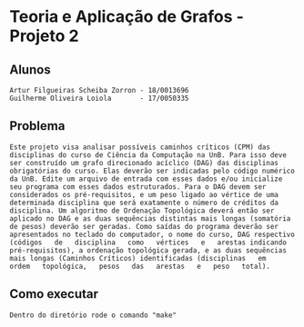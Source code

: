 # Teoria e Aplicação de Grafos - Projeto 2

## Alunos

    Artur Filgueiras Scheiba Zorron - 18/0013696
    Guilherme Oliveira Loiola       - 17/0050335

## Problema

    Este projeto visa analisar possíveis caminhos críticos (CPM) das disciplinas do curso de Ciência da Computação na UnB. Para isso deve ser construído um grafo direcionado acíclico (DAG) das disciplinas obrigatórias do curso. Elas deverão ser indicadas pelo código numérico da UnB. Edite um arquivo de entrada com esses dados e/ou inicialize seu programa com esses dados estruturados. Para o DAG devem ser considerados os pré-requisitos, e um peso ligado ao vértice de uma determinada disciplina que será exatamente o número de créditos da disciplina. Um algoritmo de Ordenação Topológica deverá então ser aplicado no DAG e as duas sequências distintas mais longas (somatória de pesos) deverão ser geradas. Como saídas do programa deverão ser apresentados no teclado do computador, o nome do curso, DAG respectivo (códigos   de   disciplina   como   vértices   e   arestas indicando pré-requisitos), a ordenação topológica gerada, e as duas sequências mais longas (Caminhos Críticos) identificadas (disciplinas   em   ordem   topológica,   pesos   das   arestas   e   peso   total).

## Como executar

    Dentro do diretório rode o comando "make"